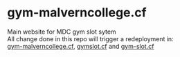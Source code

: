 # gym-malverncollege.cf
Main website for MDC gym slot sytem<br>
All change done in this repo will trigger a redeployment in:<br>
[gym-malverncollege.cf](https://gym-malverncollege.cf/), [gymslot.cf](https://gymslot.cf/) and [gym-slot.cf](https://gymslot.cf/)



